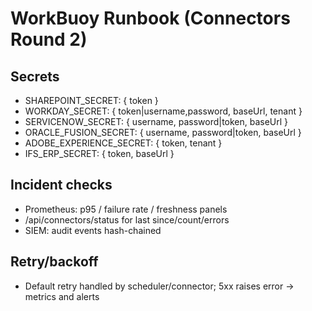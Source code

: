 # WorkBuoy Runbook (Connectors Round 2)

## Secrets
- SHAREPOINT_SECRET: { token }
- WORKDAY_SECRET: { token|username,password, baseUrl, tenant }
- SERVICENOW_SECRET: { username, password|token, baseUrl }
- ORACLE_FUSION_SECRET: { username, password|token, baseUrl }
- ADOBE_EXPERIENCE_SECRET: { token, tenant }
- IFS_ERP_SECRET: { token, baseUrl }

## Incident checks
- Prometheus: p95 / failure rate / freshness panels
- /api/connectors/status for last since/count/errors
- SIEM: audit events hash-chained

## Retry/backoff
- Default retry handled by scheduler/connector; 5xx raises error -> metrics and alerts
